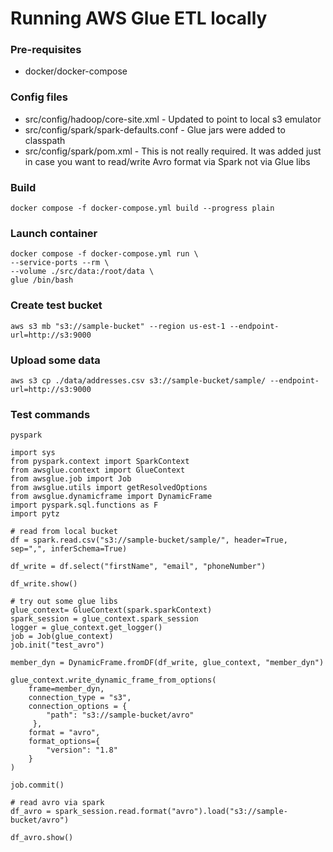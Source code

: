 # Running AWS Glue ETL locally

### Pre-requisites
* docker/docker-compose


### Config files

* src/config/hadoop/core-site.xml - Updated to point to local s3 emulator
* src/config/spark/spark-defaults.conf - Glue jars were added to classpath
* src/config/spark/pom.xml - This is not really required. It was added just in case you want to read/write Avro format via Spark not via Glue libs


### Build
```
docker compose -f docker-compose.yml build --progress plain

```

### Launch container
```
docker compose -f docker-compose.yml run \
--service-ports --rm \
--volume ./src/data:/root/data \
glue /bin/bash

```

### Create test bucket
```
aws s3 mb "s3://sample-bucket" --region us-est-1 --endpoint-url=http://s3:9000
```

### Upload some data
```
aws s3 cp ./data/addresses.csv s3://sample-bucket/sample/ --endpoint-url=http://s3:9000
```


### Test commands
```
pyspark

import sys
from pyspark.context import SparkContext
from awsglue.context import GlueContext
from awsglue.job import Job
from awsglue.utils import getResolvedOptions
from awsglue.dynamicframe import DynamicFrame
import pyspark.sql.functions as F
import pytz

# read from local bucket
df = spark.read.csv("s3://sample-bucket/sample/", header=True, sep=",", inferSchema=True)

df_write = df.select("firstName", "email", "phoneNumber")

df_write.show()

# try out some glue libs
glue_context= GlueContext(spark.sparkContext)
spark_session = glue_context.spark_session
logger = glue_context.get_logger()
job = Job(glue_context)
job.init("test_avro")

member_dyn = DynamicFrame.fromDF(df_write, glue_context, "member_dyn")

glue_context.write_dynamic_frame_from_options(
    frame=member_dyn,
    connection_type = "s3", 
    connection_options = {
        "path": "s3://sample-bucket/avro"
     }, 
    format = "avro", 
    format_options={
        "version": "1.8"
    } 
)

job.commit()

# read avro via spark
df_avro = spark_session.read.format("avro").load("s3://sample-bucket/avro")

df_avro.show()

```